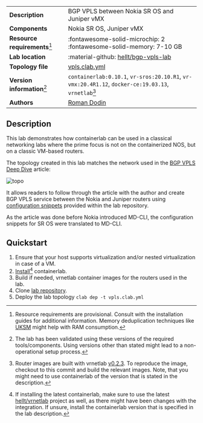 |                               |                                                                                                     |
| ----------------------------- | --------------------------------------------------------------------------------------------------- |
| **Description**               | BGP VPLS between Nokia SR OS and Juniper vMX                                                        |
| **Components**                | Nokia SR OS, Juniper vMX                                                                            |
| **Resource requirements**[^1] | :fontawesome-solid-microchip: 2 <br/>:fontawesome-solid-memory: 7-10 GB                             |
| **Lab location**              | :material-github: [hellt/bgp-vpls-lab](https://github.com/hellt/bgp-vpls-lab)                       |
| **Topology file**             | [vpls.clab.yml][topofile]                                                                           |
| **Version information**[^2]   | `containerlab:0.10.1`, `vr-sros:20.10.R1`, `vr-vmx:20.4R1.12`, `docker-ce:19.03.13`, `vrnetlab`[^3] |
| **Authors**                   | [Roman Dodin](https://twitter.com/ntdvps)                                                           |

## Description
This lab demonstrates how containerlab can be used in a classical networking labs where the prime focus is not on the containerized NOS, but on a classic VM-based routers.

The topology created in this lab matches the network used in the [BGP VPLS Deep Dive](https://netdevops.me/2016/11/bgp-vpls-explained-nokia-juniper/) article:

![topo](https://img-fotki.yandex.ru/get/194989/21639405.11d/0_8b222_20c181b9_orig.png)

It allows readers to follow through the article with the author and create BGP VPLS service between the Nokia and Juniper routers using [configuration snippets](https://github.com/hellt/bgp-vpls-lab/tree/master/configs) provided within the lab repository.

As the article was done before Nokia introduced MD-CLI, the configuration snippets for SR OS were translated to MD-CLI.

## Quickstart
1. Ensure that your host supports virtualization and/or nested virtualization in case of a VM.
2. [Install](https://containerlab.srlinux.dev/install/)[^4] containerlab.
3. Build if needed, vrnetlab container images for the routers used in the lab.
4. Clone [lab repository](https://github.com/hellt/bgp-vpls-lab).
5. Deploy the lab topology `clab dep -t vpls.clab.yml`

[topofile]: https://github.com/hellt/bgp-vpls-lab/blob/master/vpls.clab.yml
[^1]: Resource requirements are provisional. Consult with the installation guides for additional information. Memory deduplication techniques like [UKSM](https://netdevops.me/2021/how-to-patch-ubuntu-20.04-focal-fossa-with-uksm/) might help with RAM consumption.
[^2]: The lab has been validated using these versions of the required tools/components. Using versions other than stated might lead to a non-operational setup process.
[^3]: Router images are built with vrnetlab [v0.2.3](https://github.com/hellt/vrnetlab/tree/v0.2.3). To reproduce the image, checkout to this commit and build the relevant images. Note, that you might need to use containerlab of the version that is stated in the description.
[^4]: If installing the latest containerlab, make sure to use the latest [hellt/vrnetlab](https://github.com/hellt/vrnetlab) project as well, as there might have been changes with the integration. If unsure, install the containerlab version that is specified in the lab description. 